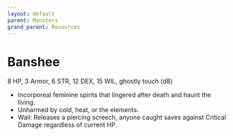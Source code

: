 ```yaml
---
layout: default
parent: Monsters
grand_parent: Resources
---
```


# Banshee

8 HP, 3 Armor, 6 STR, 12 DEX, 15 WIL, ghostly touch (d8)

- Incorporeal feminine spirits that lingered after death and haunt the living.
- Unharmed by cold, heat, or the elements.
- Wail: Releases a piercing screech, anyone caught saves against Critical Damage regardless of current HP.
